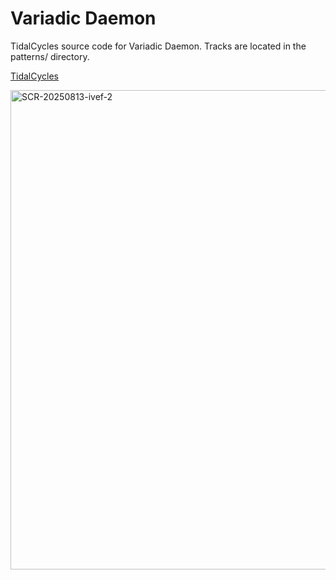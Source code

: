 # Variadic Daemon

TidalCycles source code for Variadic Daemon. Tracks are located in the patterns/ directory.

[TidalCycles](https://tidalcycles.org)

<img width="771" height="767" alt="SCR-20250813-ivef-2" src="https://github.com/user-attachments/assets/489a91e4-c90a-48ce-93e5-d6956e52b757" />
